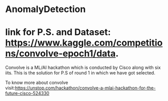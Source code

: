 # AnomalyDetection
# link for P.S. and Dataset: https://www.kaggle.com/competitions/convolve-epoch1/data.

Convolve is a ML/AI hackathon which is conducted by Cisco along with six iits.
This is  the solution for P.S of round 1 in which we have got selected.

To know more about convolve visit:https://unstop.com/hackathon/convolve-a-mlai-hackathon-for-the-future-cisco-524330
